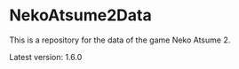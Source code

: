 # NekoAtsume2Data

This is a repository for the data of the game Neko Atsume 2.

Latest version: 1.6.0
